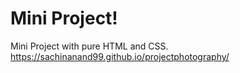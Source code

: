 # Mini Project!
Mini Project with pure HTML and CSS.
https://sachinanand99.github.io/projectphotography/
